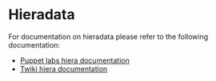 Hieradata
=========
For documentation on hieradata please refer to the following documentation:

 * [Puppet labs hiera documentation](https://docs.puppetlabs.com/hiera/1/)
 * [Twiki hiera documentation](http://www-twiki/DIS/PuppetInfrastructureHiera)
